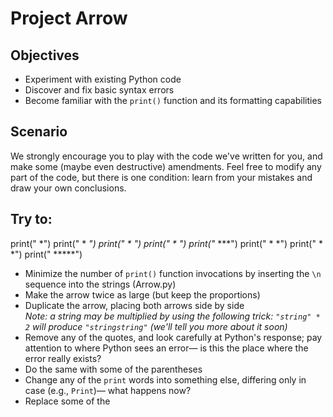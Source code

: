 # Project Arrow

## Objectives

- Experiment with existing Python code
- Discover and fix basic syntax errors
- Become familiar with the `print()` function and its formatting capabilities

## Scenario

We strongly encourage you to play with the code we've written for you, and make some (maybe even destructive) amendments. Feel free to modify any part of the code, but there is one condition: learn from your mistakes and draw your own conclusions.

## Try to:

print("    *")
print("   * *")
print("  *   *")
print(" *     *")
print("***   ***")
print("  *   *")
print("  *   *")
print("  *****")

- Minimize the number of `print()` function invocations by inserting the `\n` sequence into the strings (Arrow.py)
- Make the arrow twice as large (but keep the proportions)
- Duplicate the arrow, placing both arrows side by side  
  *Note: a string may be multiplied by using the following trick: `"string" * 2` will produce `"stringstring"` (we'll tell you more about it soon)*
- Remove any of the quotes, and look carefully at Python's response; pay attention to where Python sees an error— is this the place where the error really exists?
- Do the same with some of the parentheses
- Change any of the `print` words into something else, differing only in case (e.g., `Print`)— what happens now?
- Replace some of the